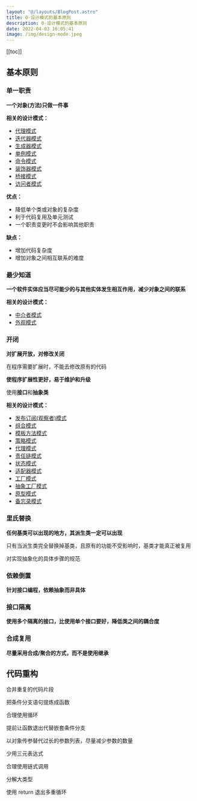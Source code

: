```yaml
---
layout: "@/layouts/BlogPost.astro"
title: 0-设计模式的基本原则
description: 0-设计模式的基本原则
date: 2022-04-03 16:05:41
image: /img/design-mode.jpeg
---
```


[[toc]]

## 基本原则

### 单一职责

**一个对象(方法)只做一件事**

**相关的设计模式：**
- [代理模式](./3-Proxy-Mode)
- [迭代器模式](./4-Iterator-Mode)
- [生成器模式](./17-Generator-Mode)
- [单例模式](./1-Singleton)
- [命令模式](./6-Command-Mode)
- [装饰器模式](./12-Decorator-Mode)
- [桥接模式](./19-Bridge-Mode)
- [访问者模式](./22-Visitor-Mode)

**优点：**
- 降低单个类或对象的复杂度
- 利于代码复用及单元测试
- 一个职责变更时不会影响其他职责

**缺点：**
- 增加代码复杂度
- 增加对象之间相互联系的难度

### 最少知道

**一个软件实体应当尽可能少的与其他实体发生相互作用，减少对象之间的联系**

**相关的设计模式：**
- [中介者模式](./11-Mediator-Mode)
- [外观模式](./20-Appearance-Mode)

### 开闭

**对扩展开放，对修改关闭**

在程序需要扩展时，不能去修改原有的代码

**使程序扩展性更好，易于维护和升级**

使用**接口**和**抽象类**

**相关的设计模式：**
- [发布订阅(观察者)模式](./5-Observer-Mode)
- [组合模式](./7-Composite-Mode)
- [模板方法模式](./8-Template-Mode)
- [策略模式](./2-Strategy-Mode)
- [代理模式](./3-Proxy-Mode)
- [责任链模式](./10-CoR-Mode)
- [状态模式](./13-State-Mode)
- [适配器模式](./14-Adapter-Mode)
- [工厂模式](./15-Factory-Mode)
- [抽象工厂模式](./16-Abstract-Factory-Mode)
- [原型模式](./18-Prototype-Mode)
- [备忘录模式](./21-Memo-Mode)

### 里氏替换

**任何基类可以出现的地方，其派生类一定可以出现**

只有当派生类完全替换掉基类，且原有的功能不受影响时，基类才能真正被复用

对实现抽象化的具体步骤的规范

### 依赖倒置

**针对接口编程，依赖抽象而非具体**

### 接口隔离

**使用多个隔离的接口，比使用单个接口要好，降低类之间的耦合度**

### 合成复用

**尽量采用合成/聚合的方式，而不是使用继承**

## 代码重构

合并重复的代码片段

把条件分支语句提炼成函数

合理使用循环

提前让函数退出代替嵌套条件分支

以对象传参替代过长的参数列表，尽量减少参数的数量

少用三元表达式

合理使用链式调用

分解大类型

使用 return 退出多重循环